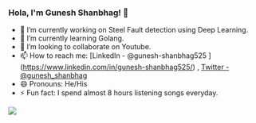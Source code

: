 ### Hola, I'm Gunesh Shanbhag! 👋

- 🔭 I’m currently working on Steel Fault detection using Deep Learning.
- 🌱 I’m currently learning Golang.
- 👯 I’m looking to collaborate on Youtube.
- 📫 How to reach me: [LinkedIn - @gunesh-shanbhag525 ] (https://www.linkedin.com/in/gunesh-shanbhag525/) , 
[Twitter - @gunesh_shanbhag ](https://twitter.com/gunesh_shanbhag)
- 😄 Pronouns: He/His
- ⚡ Fun fact: I spend almost 8 hours listening songs everyday.


<img src="https://github-readme-stats.vercel.app/api?username=gshanbhag525&&show_icons=true&title_color=ffffff&icon_color=bb2acf&text_color=daf7dc&bg_color=191919">
